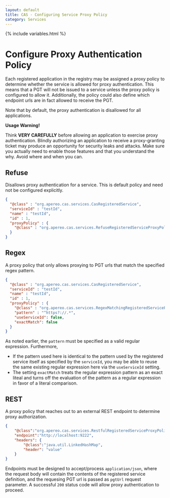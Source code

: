 ```yaml
---
layout: default
title: CAS - Configuring Service Proxy Policy
category: Services
---
```


{% include variables.html %}

# Configure Proxy Authentication Policy

Each registered application in the registry may be assigned a proxy policy to determine whether the service is allowed for proxy authentication. This means that
a PGT will not be issued to a service unless the proxy policy is configured to allow it. Additionally, the policy could also define which endpoint urls are in
fact allowed to receive the PGT.

Note that by default, the proxy authentication is disallowed for all applications.

<div class="alert alert-warning"><strong>Usage Warning!</strong><p>Think <strong>VERY CAREFULLY</strong> before allowing an application to exercise proxy authentication. Blindly authorizing an application to receive a proxy-granting ticket may produce an opportunity for security leaks and attacks. Make sure you actually need to enable those features and that you understand the why. Avoid where and when you can.</p></div>

## Refuse

Disallows proxy authentication for a service. This is default policy and need not be configured explicitly.

```json
{
  "@class" : "org.apereo.cas.services.CasRegisteredService",
  "serviceId" : "testId",
  "name" : "testId",
  "id" : 1,
  "proxyPolicy" : {
    "@class" : "org.apereo.cas.services.RefuseRegisteredServiceProxyPolicy"
  }
}
```

## Regex

A proxy policy that only allows proxying to PGT urls that match the specified regex pattern.

```json
{
  "@class" : "org.apereo.cas.services.CasRegisteredService",
  "serviceId" : "testId",
  "name" : "testId",
  "id" : 1,
  "proxyPolicy" : {
    "@class" : "org.apereo.cas.services.RegexMatchingRegisteredServiceProxyPolicy",
    "pattern" : "^https?://.*",
    "useServiceId": false,
    "exactMatch": false
  }
}
```

As noted earlier, the `pattern` must be specified as a valid regular expression. Furthermore, 

- If the pattern used here is identical to the pattern used by the registered service itself as specified by the `serviceId`, you may be able to reuse the same 
existing regular expression here via the `useServiceId` setting. 
- The setting `exactMatch` treats the regular expression pattern as an exact liteal and turns off the evaluation of the pattern as a regular expression in 
  favor of a literal comparison.


## REST

A proxy policy that reaches out to an external REST endpoint to determine proxy authorization.

```json
{
    "@class":"org.apereo.cas.services.RestfulRegisteredServiceProxyPolicy",
    "endpoint":"http://localhost:9222",
    "headers": {
        "@class":"java.util.LinkedHashMap",
        "header": "value"
    }
}
```

Endpoints must be designed to accept/process `application/json`, where the request body will contain
the contents of the registered service definition, and the requesing PGT url is passed as `pgtUrl` request parameter.
A successful `200` status code will allow proxy authentication to proceed. 
